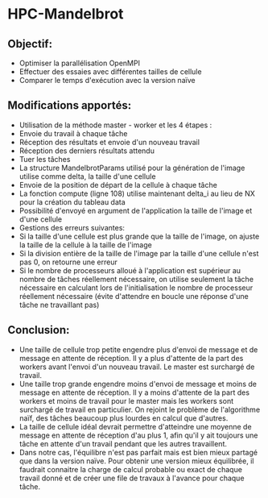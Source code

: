 # HPC-Mandelbrot

## Objectif:
- Optimiser la parallélisation OpenMPI
- Effectuer des essaies avec différentes tailles de cellule
- Comparer le temps d'exécution avec la version naïve

## Modifications apportés:
- Utilisation de la méthode master - worker et les 4 étapes :
- Envoie du travail à chaque tâche
- Réception des résultats et envoie d'un nouveau travail
- Réception des derniers résultats attendu
- Tuer les tâches
- La structure MandelbrotParams utilisé pour la génération de l'image utilise comme delta, la taille d'une cellule
- Envoie de la position de départ de la cellule à chaque tâche
- La fonction compute (ligne 108) utilise maintenant delta_i au lieu de NX pour la création du tableau data
- Possibilité d'envoyé en argument de l'application la taille de l'image et d'une cellule
- Gestions des erreurs suivantes:
- Si la taille d'une cellule est plus grande que la taille de l'image, on ajuste la taille de la cellule à la taille de l'image
- Si la division entière de la taille de l'image par la taille d'une cellule n'est pas 0, on retourne une erreur
- Si le nombre de processeurs alloué à l'application est supérieur au nombre de tâches réellement nécessaire, on utilise seulement la tâche nécessaire en calculant lors de l'initialisation le nombre de processeur réellement nécessaire (évite d'attendre en boucle une réponse d'une tâche ne travaillant pas)

## Conclusion:
- Une taille de cellule trop petite engendre plus d'envoi de message et de message en attente de réception.
  Il y a plus d'attente de la part des workers avant l'envoi d'un nouveau travail. Le master est surchargé de travail.
- Une taille trop grande engendre moins d'envoi de message et moins de message en attente de réception.
  Il y a moins d'attente de la part des workers et moins de travail pour le master mais les workers sont surchargé de travail en particulier. On rejoint le problème de l'algorithme naïf, des tâches beaucoup plus lourdes en calcul que d'autres.
- La taille de cellule idéal devrait permettre d'atteindre une moyenne de message en attente de réception d'au plus 1, afin qu'il y ait toujours une tâche en attente d'un travail pendant que les autres travaillent.
- Dans notre cas, l'équilibre n'est pas parfait mais est bien mieux partagé que dans la version naïve. Pour obtenir une version mieux équilibrée, il faudrait connaitre la charge de calcul probable ou exact de chaque travail donné et de créer une file de travaux à l'avance pour chaque tâche.